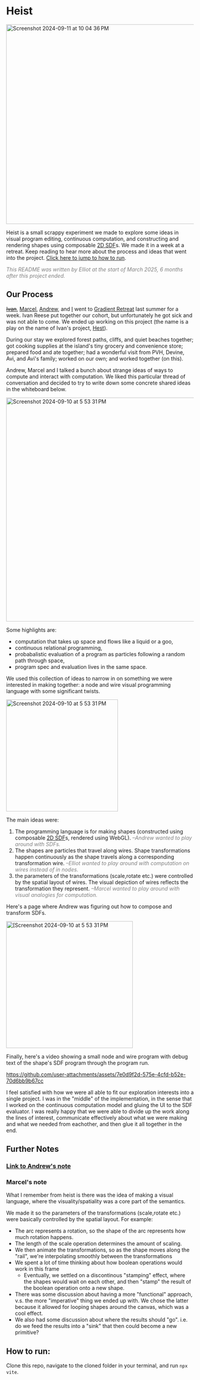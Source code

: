 # Heist

<img width="535" alt="Screenshot 2024-09-11 at 10 04 36 PM" src="https://github.com/user-attachments/assets/c2fe8a04-7549-407e-848b-472da909241b">

Heist is a small scrappy experiment we made to explore some ideas in visual program editing, continuous computation, and constructing and rendering shapes using composable [2D SDF](https://iquilezles.org/articles/distfunctions2d/)s. We made it in a week at a retreat. Keep reading to hear more about the process and ideas that went into the project. [Click here to jump to how to run](#how-to-run).

_<span style="color: gray">This README was written by Elliot at the start of March 2025, 6 months after this project ended.</span>_

## Our Process

[~~Ivan~~](https://ivanish.ca), [Marcel](https://mastodon.social/@wolkenmachine), [Andrew](https://andrewblinn.com/), and [I](https://elliot.website) went to [Gradient Retreat](https://www.gradientretreat.com/) last summer for a week. Ivan Reese put together our cohort, but unfortunately he got sick and was not able to come. We ended up working on this project (the name is a play on the name of Ivan's project, [Hest](https://ivanish.ca/hest/)).

During our stay we explored forest paths, cliffs, and quiet beaches together; got cooking supplies at the island's tiny grocery and convenience store; prepared food and ate together; had a wonderful visit from PVH, Devine, Avi, and Avi's family; worked on our own; and worked together (on this).

Andrew, Marcel and I talked a bunch about strange ideas of ways to compute and interact with computation. We liked this particular thread of conversation and decided to try to write down some concrete shared ideas in the whiteboard below.

<img width="600" alt="Screenshot 2024-09-10 at 5 53 31 PM" src="https://github.com/user-attachments/assets/67d4b1ea-4128-4e55-9d55-0f20e90abd55">

Some highlights are:

- computation that takes up space and flows like a liquid or a goo,
- continuous relational programming,
- probabalistic evaluation of a program as particles following a random path through space,
- program spec and evaluation lives in the same space.

We used this collection of ideas to narrow in on something we were interested in making together: a node and wire visual programming language with some significant twists.

<img width="300" alt="Screenshot 2024-09-10 at 5 53 31 PM" src="https://github.com/user-attachments/assets/4bb01b64-7935-4ece-aeea-75f18137f22b">

The main ideas were:

1. The programming language is for making shapes (constructed using composable [2D SDF](https://iquilezles.org/articles/distfunctions2d/)s, rendered using WebGL). _<span style="color: gray">–Andrew wanted to play around with SDFs.</span>_
2. The shapes are particles that travel along wires. Shape transformations happen continuously as the shape travels along a corresponding transformation wire. _<span style="color: gray">–Elliot wanted to play around with computation on wires instead of in nodes.</span>_
3. the parameters of the transformations (scale,rotate etc.) were controlled by the spatial layout of wires. The visual depiction of wires reflects the transformation they represent. _<span style="color: gray">–Marcel wanted to play around with visual analogies for computation.</span>_

Here's a page where Andrew was figuring out how to compose and transform SDFs.

<img width="340" alt="[Screenshot 2024-09-10 at 5 53 31 PM" src="https://github.com/user-attachments/assets/e5d5b48b-d345-487e-8266-5f09f6969bfe">

Finally, here's a video showing a small node and wire program with debug text of the shape's SDF program through the program run.


https://github.com/user-attachments/assets/7e0d9f2d-575e-4cfd-b52e-70d6bb9b67cc


I feel satisfied with how we were all able to fit our exploration interests into a single project. I was in the "middle" of the implementation, in the sense that I worked on the continuous computation model and gluing the UI to the SDF evaluator. I was really happy that we were able to divide up the work along the lines of interest, communicate effectively about what we were making and what we needed from eachother, and then glue it all together in the end.

## Further Notes

### [Link to Andrew's note](https://github.com/vezwork/heist/issues/1)

### Marcel's note

What I remember from heist is there was the idea of making a visual language, where the visuality/spatiality was a core part of the semantics.

We made it so the parameters of the transformations (scale,rotate etc.) were basically controlled by the spatial layout. For example:

- The arc represents a rotation, so the shape of the arc represents how much rotation happens.
- The length of the scale operation determines the amount of scaling.
- We then animate the transformations, so as the shape moves along the "rail", we're interpolating smoothly between the transformations
- We spent a lot of time thinking about how boolean operations would work in this frame
  - Eventually, we settled on a discontinous "stamping" effect, where the shapes would wait on each other, and then "stamp" the result of the boolean operation onto a new shape.
- There was some discussion about having a more "functional" approach, v.s. the more "imperative" thing we ended up with. We chose the latter because it allowed for looping shapes around the canvas, which was a cool effect.
- We also had some discussion about where the results should "go". i.e. do we feed the results into a "sink" that then could become a new primitive?

## How to run:

Clone this repo, navigate to the cloned folder in your terminal, and run `npx vite`.
